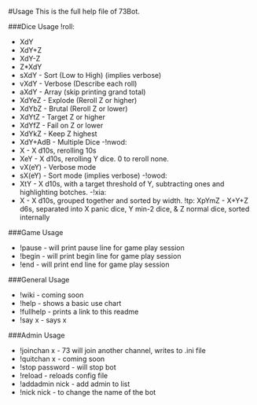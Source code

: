 #Usage
This is the full help file of 73Bot.

###Dice Usage
!roll:
-    XdY
-    XdY+Z
-    XdY-Z
-    Z*XdY
-   sXdY     - Sort (Low to High) (implies verbose)
-   vXdY     - Verbose (Describe each roll)
-   aXdY     - Array (skip printing grand total)
-    XdYeZ   - Explode (Reroll Z or higher)
-    XdYbZ   - Brutal  (Reroll Z or lower)
-    XdYtZ   - Target Z or higher
-    XdYfZ   - Fail on Z or lower
-    XdYkZ   - Keep Z highest
-    XdY+AdB - Multiple Dice
-!nwod:
-    X         - X d10s, rerolling 10s
-    XeY     - X d10s, rerolling Y dice. 0 to reroll none.
-    vX(eY)  - Verbose mode
-    sX(eY)  - Sort mode (implies verbose)
-!owod:
-    XtY     - X d10s, with a target threshold of Y, subtracting ones and highlighting botches.
-!xia:
-    X       - X d10s, grouped together and sorted by width.
!tp:
    XpYmZ   - X+Y+Z d6s, separated into X panic dice, Y min-2 dice, & Z normal dice, sorted internally
    
###Game Usage
- !pause - will print pause line for game play session
- !begin - will print begin line for game play session
- !end - will print end line for game play session

###General Usage
- !wiki - coming soon
- !help - shows a basic use chart
- !fullhelp - prints a link to this readme
- !say x - says x

###Admin Usage
- !joinchan x - 73 will join another channel, writes to .ini file
- !quitchan x - coming soon
- !stop password - will stop bot
- !reload - reloads config file
- !addadmin nick - add admin to list
- !nick nick - to change the name of the bot
